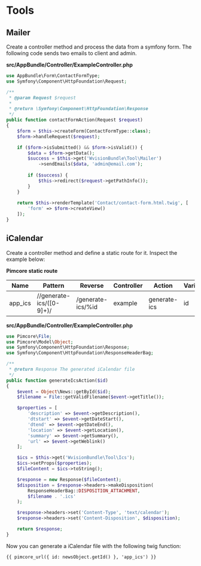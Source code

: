 # Tools

## Mailer
Create a controller method and process the data from a symfony form.
The following code sends two emails to client and admin.

**src/AppBundle/Controller/ExampleController.php**
```php
use AppBundle\Form\ContactFormType;
use Symfony\Component\HttpFoundation\Request;

/**
 * @param Request $request
 * 
 * @return \Symfony\Component\HttpFoundation\Response
 */
public function contactFormAction(Request $request)
{    
    $form = $this->createForm(ContactFormType::class);
    $form->handleRequest($request);

    if ($form->isSubmitted() && $form->isValid()) {
        $data = $form->getData();
        $success = $this->get('WvisionBundle\Tool\Mailer')
            ->sendEmails($data, 'admin@email.com');
            
        if ($success) {
            $this->redirect($request->getPathInfo());
        }
    }
    
    return $this->renderTemplate('Contact/contact-form.html.twig', [
        'form' => $form->createView()
    ]);
}
```

## iCalendar
Create a controller method and define a static route for it. Inspect the example below:

**Pimcore static route**

| Name    | Pattern                    | Reverse           | Controller | Action       | Variables | Priority |
|---------|----------------------------|-------------------|------------|--------------|-----------|----------|
| app_ics | /\/generate-ics\/([0-9]+)/ | /generate-ics/%id | example    | generate-ics | id        | 1        |

**src/AppBundle/Controller/ExampleController.php**
```php
use Pimcore\File;
use Pimcore\Model\Object;
use Symfony\Component\HttpFoundation\Response;
use Symfony\Component\HttpFoundation\ResponseHeaderBag;

/**
 * @return Response The generated iCalendar file
 */
public function generateIcsAction($id)
{
    $event = Object\News::getById($id);
    $filename = File::getValidFilename($event->getTitle());

    $properties = [
        'description' => $event->getDescription(),
        'dtstart' => $event->getDateStart(),
        'dtend' => $event->getDateEnd(),
        'location' => $event->getLocation(),
        'summary' => $event->getSummary(),
        'url' => $event->getWeblink()
    ];

    $ics = $this->get('WvisionBundle\Tool\Ics');
    $ics->setProps($properties);
    $fileContent = $ics->toString();

    $response = new Response($fileContent);
    $disposition = $response->headers->makeDisposition(
        ResponseHeaderBag::DISPOSITION_ATTACHMENT,
        $filename . '.ics'
    );

    $response->headers->set('Content-Type', 'text/calendar');
    $response->headers->set('Content-Disposition', $disposition);

    return $response;
}
```

Now you can generate a iCalendar file with the following twig function:
```twig
{{ pimcore_url({ id: newsObject.getId() }, 'app_ics') }}
```